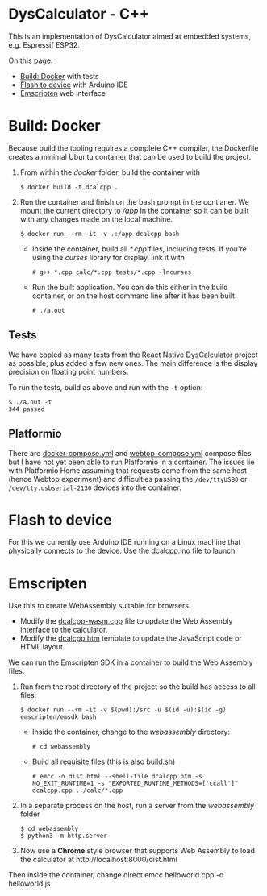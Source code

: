 # DysCalculator - C++

This is an implementation of DysCalculator aimed at embedded systems, e.g.
Espressif ESP32.

On this page:

- [Build: Docker](#build-docker) with tests
- [Flash to device](#flash-to-device) with Arduino IDE
- [Emscripten](#emscripten) web interface

# Build: Docker

Because build the tooling requires a complete C++ compiler, the Dockerfile
creates a minimal Ubuntu container that can be used to build the project.

1. From within the _docker_ folder, build the container with

   ```
   $ docker build -t dcalcpp .
   ```

2. Run the container and finish on the bash prompt in the contianer. We mount
   the current directory to _/app_ in the container so it can be
   built with any changes made on the local machine.

   ```
   $ docker run --rm -it -v .:/app dcalcpp bash
   ```

   - Inside the container, build all _\*.cpp_ files, including tests.
      If you're using the _curses_ library for display, link it with

      ```
      # g++ *.cpp calc/*.cpp tests/*.cpp -lncurses
      ```

   - Run the built application. You can do this either in the build container, or
      on the host command line after it has been built.

      ```
      # ./a.out
      ```

## Tests

We have copied as many tests from the React Native DysCalculator project as
possible, plus added a few new ones. The main difference is the display
precision on floating point numbers.

To run the tests, build as above and run with the `-t` option:

```
$ ./a.out -t
344 passed
```

## Platformio

There are [docker-compose.yml](./docker/docker-compose.yml) and
[webtop-compose.yml](./docker/webtop-compose.yml) compose files but I have not
yet been able to run Platformio in a container. The issues lie with Platformio
Home assuming that requests come from the same host (hence Webtop experiment)
and difficulties passing the `/dev/ttyUSB0` or `/dev/tty.usbserial-2130` devices
into the container.

# Flash to device

For this we currently use Arduino IDE running on a Linux machine that physically
connects to the device. Use the [dcalcpp.ino](dcalcpp.ino) file to launch.

# Emscripten

Use this to create WebAssembly suitable for browsers.

- Modify the [dcalcpp-wasm.cpp](./webassembly/dcalcpp-wasm.cpp) file to update
   the Web Assembly interface to the calculator.
- Modify the [dcalcpp.htm](./webassembly/dcalcpp.htm) template to update the
   JavaScript code or HTML layout.

We can run the Emscripten SDK in a container to build the Web Assembly files.

1. Run from the root directory of the project so the build has access to all
   files:

   ```
   $ docker run --rm -it -v $(pwd):/src -u $(id -u):$(id -g)  emscripten/emsdk bash
   ```

   - Inside the container, change to the _webassembly_ directory:

      ```
      # cd webassembly
      ```

   - Build all requisite files (this is also [build.sh](./webassembly/build.sh))

      ```
      # emcc -o dist.html --shell-file dcalcpp.htm -s NO_EXIT_RUNTIME=1 -s "EXPORTED_RUNTIME_METHODS=['ccall']" dcalcpp.cpp ../calc/*.cpp
      ```

4. In a separate process on the host, run a server from the _webassembly_
   folder

   ```
   $ cd webassembly
   $ python3 -m http.server
   ```

5. Now use a **Chrome** style browser that supports Web Assembly to load the
   calculator at http://localhost:8000/dist.html

Then inside the container, change direct
emcc helloworld.cpp -o helloworld.js
